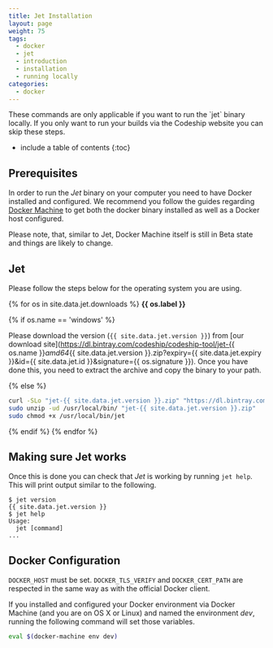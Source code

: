 ```yaml
---
title: Jet Installation
layout: page
weight: 75
tags:
  - docker
  - jet
  - introduction
  - installation
  - running locally
categories:
  - docker
---
```


<div class="info-block">
These commands are only applicable if you want to run the `jet` binary locally. If you only want to run your builds via the Codeship website you can skip these steps.
</div>

* include a table of contents
{:toc}

## Prerequisites

In order to run the _Jet_ binary on your computer you need to have Docker installed and configured. We recommend you follow the guides regarding [Docker Machine](https://docs.docker.com/machine/) to get both the docker binary installed as well as a Docker host configured.

Please note, that, similar to Jet, Docker Machine itself is still in Beta state and things are likely to change.

## Jet

Please follow the steps below for the operating system you are using.

{% for os in site.data.jet.downloads %}
**{{ os.label }}**

{% if os.name == 'windows' %}

Please download the version (`{{ site.data.jet.version }}`) from [our download site](https://dl.bintray.com/codeship/codeship-tool/jet-{{ os.name }}_amd64_{{ site.data.jet.version }}.zip?expiry={{ site.data.jet.expiry }}&id={{ site.data.jet.id }}&signature={{ os.signature }}). Once you have done this, you need to extract the archive and copy the binary to your path.

{% else %}

```bash
curl -SLo "jet-{{ site.data.jet.version }}.zip" "https://dl.bintray.com/codeship/codeship-tool/jet-{{ os.name }}_amd64_{{ site.data.jet.version }}.zip?expiry={{ site.data.jet.expiry }}&id={{ site.data.jet.id }}&signature={{ os.signature }}"
sudo unzip -ud /usr/local/bin/ "jet-{{ site.data.jet.version }}.zip"
sudo chmod +x /usr/local/bin/jet
```

{% endif %}
{% endfor %}

## Making sure Jet works

Once this is done you can check that _Jet_ is working by running `jet help`. This will print output similar to the following.

```
$ jet version
{{ site.data.jet.version }}
$ jet help
Usage:
  jet [command]
...
```

## Docker Configuration

`DOCKER_HOST` must be set. `DOCKER_TLS_VERIFY` and `DOCKER_CERT_PATH` are respected in the same way as with the official Docker client.

If you installed and configured your Docker environment via Docker Machine (and you are on OS X or Linux) and named the environment _dev_, running the following command will set those variables.

```bash
eval $(docker-machine env dev)
```

